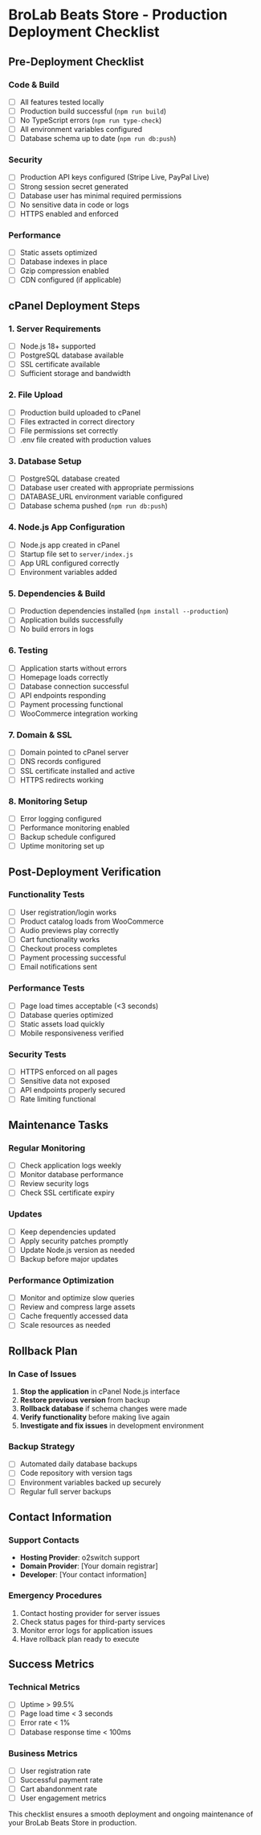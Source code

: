 # BroLab Beats Store - Production Deployment Checklist

## Pre-Deployment Checklist

### Code & Build
- [ ] All features tested locally
- [ ] Production build successful (`npm run build`)
- [ ] No TypeScript errors (`npm run type-check`)
- [ ] All environment variables configured
- [ ] Database schema up to date (`npm run db:push`)

### Security
- [ ] Production API keys configured (Stripe Live, PayPal Live)
- [ ] Strong session secret generated
- [ ] Database user has minimal required permissions
- [ ] No sensitive data in code or logs
- [ ] HTTPS enabled and enforced

### Performance
- [ ] Static assets optimized
- [ ] Database indexes in place
- [ ] Gzip compression enabled
- [ ] CDN configured (if applicable)

## cPanel Deployment Steps

### 1. Server Requirements
- [ ] Node.js 18+ supported
- [ ] PostgreSQL database available
- [ ] SSL certificate available
- [ ] Sufficient storage and bandwidth

### 2. File Upload
- [ ] Production build uploaded to cPanel
- [ ] Files extracted in correct directory
- [ ] File permissions set correctly
- [ ] .env file created with production values

### 3. Database Setup
- [ ] PostgreSQL database created
- [ ] Database user created with appropriate permissions
- [ ] DATABASE_URL environment variable configured
- [ ] Database schema pushed (`npm run db:push`)

### 4. Node.js App Configuration
- [ ] Node.js app created in cPanel
- [ ] Startup file set to `server/index.js`
- [ ] App URL configured correctly
- [ ] Environment variables added

### 5. Dependencies & Build
- [ ] Production dependencies installed (`npm install --production`)
- [ ] Application builds successfully
- [ ] No build errors in logs

### 6. Testing
- [ ] Application starts without errors
- [ ] Homepage loads correctly
- [ ] Database connection successful
- [ ] API endpoints responding
- [ ] Payment processing functional
- [ ] WooCommerce integration working

### 7. Domain & SSL
- [ ] Domain pointed to cPanel server
- [ ] DNS records configured
- [ ] SSL certificate installed and active
- [ ] HTTPS redirects working

### 8. Monitoring Setup
- [ ] Error logging configured
- [ ] Performance monitoring enabled
- [ ] Backup schedule configured
- [ ] Uptime monitoring set up

## Post-Deployment Verification

### Functionality Tests
- [ ] User registration/login works
- [ ] Product catalog loads from WooCommerce
- [ ] Audio previews play correctly
- [ ] Cart functionality works
- [ ] Checkout process completes
- [ ] Payment processing successful
- [ ] Email notifications sent

### Performance Tests
- [ ] Page load times acceptable (<3 seconds)
- [ ] Database queries optimized
- [ ] Static assets load quickly
- [ ] Mobile responsiveness verified

### Security Tests
- [ ] HTTPS enforced on all pages
- [ ] Sensitive data not exposed
- [ ] API endpoints properly secured
- [ ] Rate limiting functional

## Maintenance Tasks

### Regular Monitoring
- [ ] Check application logs weekly
- [ ] Monitor database performance
- [ ] Review security logs
- [ ] Check SSL certificate expiry

### Updates
- [ ] Keep dependencies updated
- [ ] Apply security patches promptly
- [ ] Update Node.js version as needed
- [ ] Backup before major updates

### Performance Optimization
- [ ] Monitor and optimize slow queries
- [ ] Review and compress large assets
- [ ] Cache frequently accessed data
- [ ] Scale resources as needed

## Rollback Plan

### In Case of Issues
1. **Stop the application** in cPanel Node.js interface
2. **Restore previous version** from backup
3. **Rollback database** if schema changes were made
4. **Verify functionality** before making live again
5. **Investigate and fix issues** in development environment

### Backup Strategy
- [ ] Automated daily database backups
- [ ] Code repository with version tags
- [ ] Environment variables backed up securely
- [ ] Regular full server backups

## Contact Information

### Support Contacts
- **Hosting Provider**: o2switch support
- **Domain Provider**: [Your domain registrar]
- **Developer**: [Your contact information]

### Emergency Procedures
1. Contact hosting provider for server issues
2. Check status pages for third-party services
3. Monitor error logs for application issues
4. Have rollback plan ready to execute

## Success Metrics

### Technical Metrics
- [ ] Uptime > 99.5%
- [ ] Page load time < 3 seconds
- [ ] Error rate < 1%
- [ ] Database response time < 100ms

### Business Metrics
- [ ] User registration rate
- [ ] Successful payment rate
- [ ] Cart abandonment rate
- [ ] User engagement metrics

This checklist ensures a smooth deployment and ongoing maintenance of your BroLab Beats Store in production.